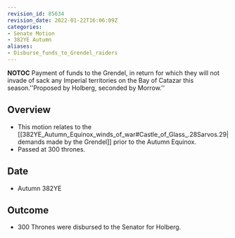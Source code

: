 ```yaml
---
revision_id: 85634
revision_date: 2022-01-22T16:06:09Z
categories:
- Senate Motion
- 382YE Autumn
aliases:
- Disburse_funds_to_Grendel_raiders
---
```



__NOTOC__
Payment of funds to the Grendel, in return for which they will not invade of sack any Imperial territories on the Bay of Catazar this season.''Proposed by Holberg, seconded by Morrow.''
## Overview
* This motion relates to the [[382YE_Autumn_Equinox_winds_of_war#Castle_of_Glass_.28Sarvos.29|demands made by the Grendel]] prior to the Autumn Equinox.
* Passed at 300 thrones.
## Date
* Autumn 382YE
## Outcome
* 300 Thrones were disbursed to the Senator for Holberg.